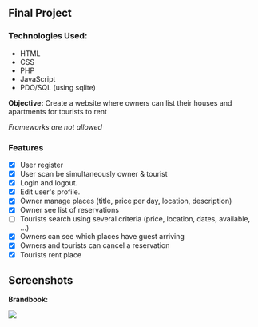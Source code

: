 ## Final Project

### Technologies Used:

* HTML
* CSS
* PHP
* JavaScript
* PDO/SQL (using sqlite)

**Objective:** Create a website where owners can list their houses and apartments for tourists to rent

*Frameworks are not allowed*

### Features

- [x] User register
- [x] User scan be simultaneously owner & tourist
- [x] Login and logout.
- [x] Edit user's profile.
- [x] Owner manage places (title, price per day, location, description)
- [x] Owner see list of reservations
- [ ] Tourists search using several criteria (price, location, dates, available, ...)
- [x] Owners can see which places have guest arriving 
- [x] Owners and tourists can cancel a reservation
- [x] Tourists rent place

## Screenshots

**Brandbook:**

<img src="https://github.com/bgarrido7/feup-ltw/blob/master/Final%20Project/design/brandbook.png">


